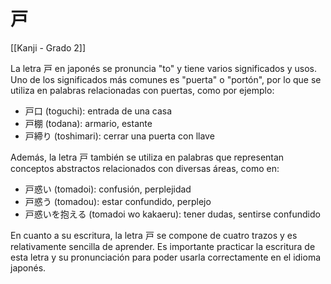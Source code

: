 # 戸

[[Kanji - Grado 2]]

La letra 戸 en japonés se pronuncia "to" y tiene varios significados y usos. Uno de los significados más comunes es "puerta" o "portón", por lo que se utiliza en palabras relacionadas con puertas, como por ejemplo:

- 戸口 (toguchi): entrada de una casa
- 戸棚 (todana): armario, estante
- 戸締り (toshimari): cerrar una puerta con llave

Además, la letra 戸 también se utiliza en palabras que representan conceptos abstractos relacionados con diversas áreas, como en:

- 戸惑い (tomadoi): confusión, perplejidad
- 戸惑う (tomadou): estar confundido, perplejo
- 戸惑いを抱える (tomadoi wo kakaeru): tener dudas, sentirse confundido

En cuanto a su escritura, la letra 戸 se compone de cuatro trazos y es relativamente sencilla de aprender. Es importante practicar la escritura de esta letra y su pronunciación para poder usarla correctamente en el idioma japonés.
